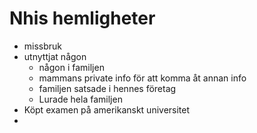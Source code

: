 Nhis hemligheter
================

* missbruk
* utnyttjat någon
  * någon i familjen
  * mammans private info för att komma åt annan info
  * familjen satsade i hennes företag
  * Lurade hela familjen
* Köpt examen på amerikanskt universitet
* 